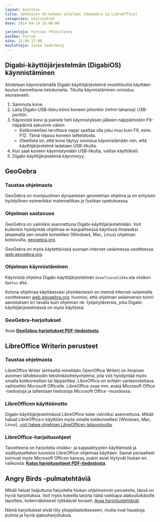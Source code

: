 ```yaml
---
layout: koulutus
title: Sähköisen YO-kokeen ohjelmat (GeoGebra ja LibreOffice)
categories: koulutukset
date: 2014-04-14 15:00:00

jarjestaja: Forssan Yhteislyseo
paikka: Forssa
aika: 15:00-17:00
kouluttaja: Janne Cederberg
---
```


## Digabi-käyttöjärjestelmän (DigabiOS) käynnistäminen

Aloitetaan käynnistämällä Digabi-käyttöjärjestelmä muistitikuilta käyttäen koulun kannettavia tietokoneita. Tikulta käynnistäminen onnistuu seuraavasti:

1. Sammuta kone.
2. Laita Digabi-USB-tikku kiinni koneen johonkin (mihin tahansa) USB-porttiin.
3. Käynnistä kone ja painele heti käynnistyksen jälkeen näppäimistön F9-näppäintä sekunnin välein.
    - Kotikoneellasi tarvittava nappi saattaa olla joku muu kuin F9, esim. F12. Tämä riippuu koneen laitteistosta.
    - Oleellista on, että kone täytyy onnistua käynnistämään niin, että käyttöjärjestelmä ladataan USB-tikulta.
4. Kun saat koneen käynnistymään USB-tikulta, valitse käyttökieli.
5. Digabi-käyttöjärjestelmä käynnistyy.


## GeoGebra

### Taustaa ohjelmasta

GeoGebra on monipuolinen dynaamisen geometrian ohjelma ja on erityisen hyödyllinen esimerkiksi matematiikan ja fysiikan opetuksessa.

### Ohjelman saatavuus

GeoGebra on valmiiksi asennettuna Digabi-käyttöjärjestelmään. Voit kuitenkin hyödyntää ohjelmaa ei-kaupallisessa käytössä ilmaiseksi lataamalla sen omalle koneellesi (Windows, Mac, Linux) ohjelman kotisivulta, [geogebra.org](http://www.geogebra.org).

GeoGebra on myös käytettävissä suoraan internet-selaimessa osoitteessa [web.geogebra.org](http://web.geogebra.org).

### Ohjelman käynnistäminen

Käynnistä ohjelma Digabi-käyttöjärjestelmän `Sovellusvalikko`:sta otsikon `Opetus` alta.

Kotona ohjelmaa käyttäessäsi yksinkertaisin on mennä internet-selaimella osoitteeseen [web.geogebra.org](http://web.geogebra.org); huomioi, että ohjelman selainversio toimii aavistuksen eri tavalla kuin ohjelman nk. työpöytäversio, joka Digabi-käyttöjärjestelmässä on myös käytössä.

### GeoGebra-harjoitukset

Avaa **[GeoGebra-harjoitukset PDF-tiedostosta](/tiedostot/koulutukset/GeoGebra-ohjeet_2014-04-14.pdf)**.


## LibreOffice Writerin perusteet

### Taustaa ohjelmasta

LibreOffice Writer (entiseltä nimeltään OpenOffice Writer) on ilmainen avoimen lähdekoodin tekstinkäsittelyohjelma, jota voit hyödyntää myös omalla kotikoneellasi tai läppärilläsi. LibreOffice on erittäin varteenotettava vaihtoehto Microsoft Officelle. LibreOffice osaa mm. avata Microsoft Office -tiedostoja ja tallentaan tiedostoja Microsoft Office -muodossa.

### LibreOfficen käyttöönotto

Digabi-käyttöjärjestelmässä LibreOffice tulee valmiiksi asennettuna. Mikäli haluat LibreOffice:n käyttöön myös omalle kotikoneellesi (Windows, Mac, Linux), [voit hakea ohjelman LibreOfficen lataussivulta](http://www.libreoffice.org/download/libreoffice-stable/).

### LibreOffice-harjoitusohjeet

Tavoitteena on harjoitella otsikko- ja kappaletyylien käyttämistä ja sisällysluettelon luomista LibreOffice-ohjelmaa käyttäen. Samat periaatteet toimivat myös Microsoft Officen kanssa, joskin asiat löytyvät hiukan eri valikoista: **[Katso harjoitusohjeet PDF-tiedostosta](/tiedostot/koulutukset/LibreOfficeWriter-ohjeet_2014-04-14.pdf)**.


## Angry Birds -pulmatehtäviä

Mikäli haluat lisäjuttuna harjoitella hiukan ohjelmoinnin perusteita, tässä on hyviä harjoituksia. Voit myös kokeilla tarjota näitä vaikkapa alakouluikäisille lapsillesi, todennäköisesti tykkäävät kovasti: [Avaa harjoitustehtävät](http://learn.code.org/hoc/1).

Nämä harjoitukset eivät liity ylioppilaskokeeseen, mutta ovat hauskoja pulmia ja hyviä ajatusharjoituksia.